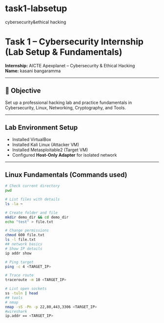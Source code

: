 # task1-labsetup
cybersecurity&amp;ethical hacking 
# Task 1 – Cybersecurity Internship (Lab Setup & Fundamentals)

**Internship:** AICTE Apexplanet – Cybersecurity & Ethical Hacking  
**Name:** kasani bangaramma

---

## 🔹 Objective
Set up a professional hacking lab and practice fundamentals in Cybersecurity, Linux, Networking, Cryptography, and Tools.

---
## Lab Environment Setup
- Installed VirtualBox
- Installed Kali Linux (Attacker VM)
- Installed Metasploitable2 (Target VM)
- Configured **Host-Only Adapter** for isolated network

---

## Linux Fundamentals (Commands used)

```bash
# Check current directory
pwd

# List files with details
ls -la ~

# Create folder and file
mkdir demo_dir && cd demo_dir
echo "test" > file.txt

# Change permissions
chmod 600 file.txt
ls -l file.txt
## network basics
# Show IP details
ip addr show

# Ping target
ping -c 4 <TARGET_IP>

# Trace route
traceroute -m 10 <TARGET_IP>

# List open sockets
ss -tuln | head
## tools
# nmap
nmap -sS -Pn -p 22,80,443,3306 <TARGET_IP>
#wireshark
ip.addr == <TARGET_IP>


